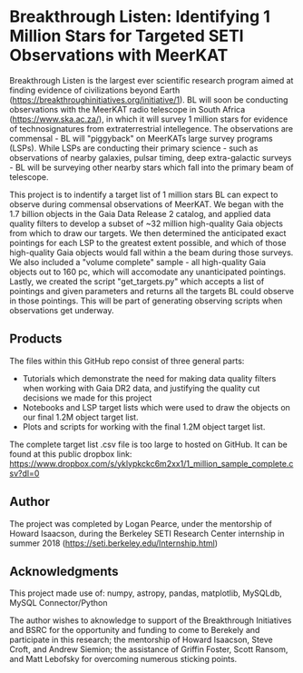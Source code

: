 # Breakthrough Listen: Identifying 1 Million Stars for Targeted SETI Observations with MeerKAT

Breakthrough Listen is the largest ever scientific research program aimed at finding evidence of civilizations beyond Earth  (https://breakthroughinitiatives.org/initiative/1).  BL will soon be conducting observations with the MeerKAT radio telescope in South Africa (https://www.ska.ac.za/), in which it will survey 1 million stars for evidence of technosignatures from extraterrestrial intellegence.  The observations are commensal - BL will "piggyback" on MeerKATs large survey programs (LSPs).  While LSPs are conducting their primary science - such as observations of nearby galaxies, pulsar timing, deep extra-galactic surveys - BL will be surveying other nearby stars which fall into the primary beam of telescope.  

This project is to indentify a target list of 1 million stars BL can expect to observe during commensal observations of MeerKAT.  We began with the 1.7 billion objects in the Gaia Data Release 2 catalog, and applied data quality filters to develop a subset of ~32 million high-quality Gaia objects from which to draw our targets.  We then determined the anticipated exact pointings for each LSP to the greatest extent possible, and which of those high-quality Gaia objects would fall within a the beam during those surveys.  We also included a "volume complete" sample - all high-quality Gaia objects out to 160 pc, which will accomodate any unanticipated pointings.  Lastly, we created the script "get_targets.py" which accepts a list of pointings and given parameters and returns all the targets BL could observe in those pointings.  This will be part of generating observing scripts when observations get underway.

## Products
The files within this GitHub repo consist of three general parts:
* Tutorials which demonstrate the need for making data quality filters when working with Gaia DR2 data, and justifying the quality cut decisions we made for this project
* Notebooks and LSP target lists which were used to draw the objects on our final 1.2M object target list.
* Plots and scripts for working with the final 1.2M object target list.

The complete target list .csv file is too large to hosted on GitHub.  It can be found at this public dropbox link: https://www.dropbox.com/s/yklypkckc6m2xx1/1_million_sample_complete.csv?dl=0


## Author
The project was completed by Logan Pearce, under the mentorship of Howard Isaacson, during the Berkeley SETI Research Center internship in summer 2018 (https://seti.berkeley.edu/Internship.html)


## Acknowledgments
This project made use of:
numpy, astropy, pandas, matplotlib, MySQLdb, MySQL Connector/Python

The author wishes to aknowledge to support of the Breakthrough Initiatives and BSRC for the opportunity and funding to come to Berekely and participate in this research; the mentorship of Howard Isaacson, Steve Croft, and Andrew Siemion; the assistance of Griffin Foster, Scott Ransom, and Matt Lebofsky for overcoming numerous sticking points.
